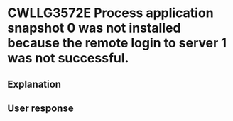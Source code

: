 # CWLLG3572E Process application snapshot 0 was not installed because the remote login to server 1 was not successful.

## Explanation

## User response